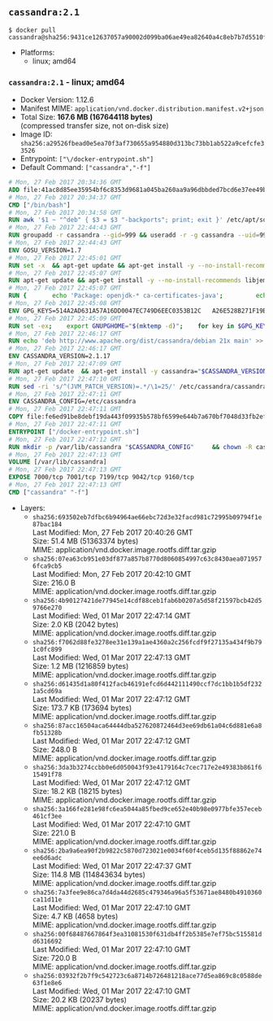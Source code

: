 ## `cassandra:2.1`

```console
$ docker pull cassandra@sha256:9431ce12637057a90002d099ba06ae49ea82640a4c8eb7b7d5510f67ad2fd9ae
```

-	Platforms:
	-	linux; amd64

### `cassandra:2.1` - linux; amd64

-	Docker Version: 1.12.6
-	Manifest MIME: `application/vnd.docker.distribution.manifest.v2+json`
-	Total Size: **167.6 MB (167644118 bytes)**  
	(compressed transfer size, not on-disk size)
-	Image ID: `sha256:a29526fbead0e5ea70f3af730655a954880d313bc73bb1ab522a9cefcfe33526`
-	Entrypoint: `["\/docker-entrypoint.sh"]`
-	Default Command: `["cassandra","-f"]`

```dockerfile
# Mon, 27 Feb 2017 20:34:36 GMT
ADD file:41ac8d85ee35954bf6c8353d9681a045ba260aa9a96dbbded7bcd6e37ee49bea in / 
# Mon, 27 Feb 2017 20:34:37 GMT
CMD ["/bin/bash"]
# Mon, 27 Feb 2017 20:34:58 GMT
RUN awk '$1 ~ "^deb" { $3 = $3 "-backports"; print; exit }' /etc/apt/sources.list > /etc/apt/sources.list.d/backports.list
# Mon, 27 Feb 2017 22:44:43 GMT
RUN groupadd -r cassandra --gid=999 && useradd -r -g cassandra --uid=999 cassandra
# Mon, 27 Feb 2017 22:44:43 GMT
ENV GOSU_VERSION=1.7
# Mon, 27 Feb 2017 22:45:01 GMT
RUN set -x 	&& apt-get update && apt-get install -y --no-install-recommends ca-certificates wget && rm -rf /var/lib/apt/lists/* 	&& wget -O /usr/local/bin/gosu "https://github.com/tianon/gosu/releases/download/$GOSU_VERSION/gosu-$(dpkg --print-architecture)" 	&& wget -O /usr/local/bin/gosu.asc "https://github.com/tianon/gosu/releases/download/$GOSU_VERSION/gosu-$(dpkg --print-architecture).asc" 	&& export GNUPGHOME="$(mktemp -d)" 	&& gpg --keyserver ha.pool.sks-keyservers.net --recv-keys B42F6819007F00F88E364FD4036A9C25BF357DD4 	&& gpg --batch --verify /usr/local/bin/gosu.asc /usr/local/bin/gosu 	&& rm -r "$GNUPGHOME" /usr/local/bin/gosu.asc 	&& chmod +x /usr/local/bin/gosu 	&& gosu nobody true 	&& apt-get purge -y --auto-remove ca-certificates wget
# Mon, 27 Feb 2017 22:45:07 GMT
RUN apt-get update && apt-get install -y --no-install-recommends libjemalloc1 && rm -rf /var/lib/apt/lists/*
# Mon, 27 Feb 2017 22:45:07 GMT
RUN { 		echo 'Package: openjdk-* ca-certificates-java'; 		echo 'Pin: release n=*-backports'; 		echo 'Pin-Priority: 990'; 	} > /etc/apt/preferences.d/java-backports
# Mon, 27 Feb 2017 22:45:08 GMT
ENV GPG_KEYS=514A2AD631A57A16DD0047EC749D6EEC0353B12C 	A26E528B271F19B9E5D8E19EA278B781FE4B2BDA
# Mon, 27 Feb 2017 22:45:09 GMT
RUN set -ex; 	export GNUPGHOME="$(mktemp -d)"; 	for key in $GPG_KEYS; do 		gpg --keyserver ha.pool.sks-keyservers.net --recv-keys "$key"; 	done; 	gpg --export $GPG_KEYS > /etc/apt/trusted.gpg.d/cassandra.gpg; 	rm -r "$GNUPGHOME"; 	apt-key list
# Mon, 27 Feb 2017 22:46:17 GMT
RUN echo 'deb http://www.apache.org/dist/cassandra/debian 21x main' >> /etc/apt/sources.list.d/cassandra.list
# Mon, 27 Feb 2017 22:46:17 GMT
ENV CASSANDRA_VERSION=2.1.17
# Mon, 27 Feb 2017 22:47:09 GMT
RUN apt-get update 	&& apt-get install -y cassandra="$CASSANDRA_VERSION" 	&& rm -rf /var/lib/apt/lists/*
# Mon, 27 Feb 2017 22:47:10 GMT
RUN sed -ri 's/^(JVM_PATCH_VERSION)=.*/\1=25/' /etc/cassandra/cassandra-env.sh
# Mon, 27 Feb 2017 22:47:11 GMT
ENV CASSANDRA_CONFIG=/etc/cassandra
# Mon, 27 Feb 2017 22:47:11 GMT
COPY file:fe6ed91be8debf19da443f09935b578bf6599e644b7a670bf7048d33fb2efa9e in /docker-entrypoint.sh 
# Mon, 27 Feb 2017 22:47:11 GMT
ENTRYPOINT ["/docker-entrypoint.sh"]
# Mon, 27 Feb 2017 22:47:12 GMT
RUN mkdir -p /var/lib/cassandra "$CASSANDRA_CONFIG" 	&& chown -R cassandra:cassandra /var/lib/cassandra "$CASSANDRA_CONFIG" 	&& chmod 777 /var/lib/cassandra "$CASSANDRA_CONFIG"
# Mon, 27 Feb 2017 22:47:13 GMT
VOLUME [/var/lib/cassandra]
# Mon, 27 Feb 2017 22:47:13 GMT
EXPOSE 7000/tcp 7001/tcp 7199/tcp 9042/tcp 9160/tcp
# Mon, 27 Feb 2017 22:47:13 GMT
CMD ["cassandra" "-f"]
```

-	Layers:
	-	`sha256:693502eb7dfbc6b94964ae66ebc72d3e32facd981c72995b09794f1e87bac184`  
		Last Modified: Mon, 27 Feb 2017 20:40:26 GMT  
		Size: 51.4 MB (51363374 bytes)  
		MIME: application/vnd.docker.image.rootfs.diff.tar.gzip
	-	`sha256:07ea63cb951e03df877a857b8770d8060854997c63c8430aea0719576fca9cb5`  
		Last Modified: Mon, 27 Feb 2017 20:42:10 GMT  
		Size: 216.0 B  
		MIME: application/vnd.docker.image.rootfs.diff.tar.gzip
	-	`sha256:4b90127421de77945e14cdf88ceb1fab6b0207a5d58f21597bcb42d59766e270`  
		Last Modified: Wed, 01 Mar 2017 22:47:14 GMT  
		Size: 2.0 KB (2042 bytes)  
		MIME: application/vnd.docker.image.rootfs.diff.tar.gzip
	-	`sha256:f7062d88fe3278ee31e139a1ae4360a2c256fcdf9f27135a434f9b791c0fc899`  
		Last Modified: Wed, 01 Mar 2017 22:47:13 GMT  
		Size: 1.2 MB (1216859 bytes)  
		MIME: application/vnd.docker.image.rootfs.diff.tar.gzip
	-	`sha256:d61435d1a80f412facb46191efcd6d442111490ccf7dc1bb1b5df2321a5cd69a`  
		Last Modified: Wed, 01 Mar 2017 22:47:12 GMT  
		Size: 173.7 KB (173694 bytes)  
		MIME: application/vnd.docker.image.rootfs.diff.tar.gzip
	-	`sha256:87acc16504aca64444dba527620872464d3ee69db61a04c6d881e6a8fb51328b`  
		Last Modified: Wed, 01 Mar 2017 22:47:12 GMT  
		Size: 248.0 B  
		MIME: application/vnd.docker.image.rootfs.diff.tar.gzip
	-	`sha256:3da3b3274ccbb0e6d050043f93e4179164c7cec717e2e49383b861f615491f78`  
		Last Modified: Wed, 01 Mar 2017 22:47:12 GMT  
		Size: 18.2 KB (18215 bytes)  
		MIME: application/vnd.docker.image.rootfs.diff.tar.gzip
	-	`sha256:3a166fe281e98fc6ea5044a85fbed9ce652e40b98e0977bfe357eceb461cf3ee`  
		Last Modified: Wed, 01 Mar 2017 22:47:10 GMT  
		Size: 221.0 B  
		MIME: application/vnd.docker.image.rootfs.diff.tar.gzip
	-	`sha256:2ba9a6ea90f2b9822c5870d723021e0034f60f4ceb5d135f88862e74ee6d6adc`  
		Last Modified: Wed, 01 Mar 2017 22:47:37 GMT  
		Size: 114.8 MB (114843634 bytes)  
		MIME: application/vnd.docker.image.rootfs.diff.tar.gzip
	-	`sha256:7a3fee9e86ca7d4da44d2685c479346a96a5f53671ae8480b4910360ca11d11e`  
		Last Modified: Wed, 01 Mar 2017 22:47:10 GMT  
		Size: 4.7 KB (4658 bytes)  
		MIME: application/vnd.docker.image.rootfs.diff.tar.gzip
	-	`sha256:00f68487667864f3ea31081530f631db4ff2b5385e7ef75bc515581dd6316692`  
		Last Modified: Wed, 01 Mar 2017 22:47:10 GMT  
		Size: 720.0 B  
		MIME: application/vnd.docker.image.rootfs.diff.tar.gzip
	-	`sha256:03932f2b7f9c542723c6a8714b726481218ace77d5ea869c8c0588de63f1e8e6`  
		Last Modified: Wed, 01 Mar 2017 22:47:10 GMT  
		Size: 20.2 KB (20237 bytes)  
		MIME: application/vnd.docker.image.rootfs.diff.tar.gzip
